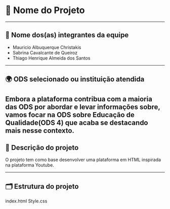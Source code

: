 # 📌 Nome do Projeto


---

## 👥 Nome dos(as) integrantes da equipe
- Mauricio Albuquerque Christakis 
- Sabrina Cavalcante de Queiroz
- Thiago Henrique Almeida dos Santos

---

## 🌍 ODS selecionado ou instituição atendida
Embora a plataforma contribua com a maioria das ODS por abordar e levar informações sobre, vamos focar na ODS sobre Educação de Qualidade(ODS 4) que acaba se destacando mais nesse contexto.
---

## 📝 Descrição do projeto
O projeto tem como base desenvolver uma plataforma em HTML inspirada na plataforma Youtube. 

---

## 🗂️ Estrutura do projeto
index.html
Style.css 


